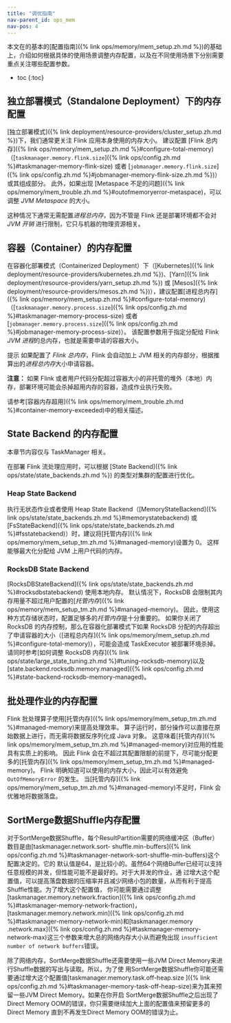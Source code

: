 ```yaml
---
title: "调优指南"
nav-parent_id: ops_mem
nav-pos: 4
---
```

<!--
Licensed to the Apache Software Foundation (ASF) under one
or more contributor license agreements.  See the NOTICE file
distributed with this work for additional information
regarding copyright ownership.  The ASF licenses this file
to you under the Apache License, Version 2.0 (the
"License"); you may not use this file except in compliance
with the License.  You may obtain a copy of the License at

  http://www.apache.org/licenses/LICENSE-2.0

Unless required by applicable law or agreed to in writing,
software distributed under the License is distributed on an
"AS IS" BASIS, WITHOUT WARRANTIES OR CONDITIONS OF ANY
KIND, either express or implied.  See the License for the
specific language governing permissions and limitations
under the License.
-->

本文在的基本的[配置指南]({% link ops/memory/mem_setup.zh.md %})的基础上，介绍如何根据具体的使用场景调整内存配置，以及在不同使用场景下分别需要重点关注哪些配置参数。

* toc
{:toc}

<a name="configure-memory-for-standalone-deployment" />

## 独立部署模式（Standalone Deployment）下的内存配置

[独立部署模式]({% link deployment/resource-providers/cluster_setup.zh.md %})下，我们通常更关注 Flink 应用本身使用的内存大小。
建议配置 [Flink 总内存]({% link ops/memory/mem_setup.zh.md %}#configure-total-memory)（[`taskmanager.memory.flink.size`]({% link ops/config.zh.md %}#taskmanager-memory-flink-size) 或者 [`jobmanager.memory.flink.size`]({% link ops/config.zh.md %}#jobmanager-memory-flink-size.zh.md %})）或其组成部分。
此外，如果出现 [Metaspace 不足的问题]({% link ops/memory/mem_trouble.zh.md %}#outofmemoryerror-metaspace)，可以调整 *JVM Metaspace* 的大小。

这种情况下通常无需配置*进程总内存*，因为不管是 Flink 还是部署环境都不会对 *JVM 开销* 进行限制，它只与机器的物理资源相关。

<a name="configure-memory-for-containers" />

## 容器（Container）的内存配置

在容器化部署模式（Containerized Deployment）下（[Kubernetes]({% link deployment/resource-providers/kubernetes.zh.md %})、[Yarn]({% link deployment/resource-providers/yarn_setup.zh.md %}) 或 [Mesos]({% link deployment/resource-providers/mesos.zh.md %})），建议配置[进程总内存]({% link ops/memory/mem_setup.zh.md %}#configure-total-memory)（[`taskmanager.memory.process.size`]({% link ops/config.zh.md %}#taskmanager-memory-process-size) 或者 [`jobmanager.memory.process.size`]({% link ops/config.zh.md %}#jobmanager-memory-process-size)）。
该配置参数用于指定分配给 Flink *JVM 进程*的总内存，也就是需要申请的容器大小。

<span class="label label-info">提示</span>
如果配置了 *Flink 总内存*，Flink 会自动加上 JVM 相关的内存部分，根据推算出的*进程总内存*大小申请容器。

<div class="alert alert-warning">
  <strong>注意：</strong> 如果 Flink 或者用户代码分配超过容器大小的非托管的堆外（本地）内存，部署环境可能会杀掉超用内存的容器，造成作业执行失败。
</div>

请参考[容器内存超用]({% link ops/memory/mem_trouble.zh.md %}#container-memory-exceeded)中的相关描述。

<a name="configure-memory-for-state-backends" />

## State Backend 的内存配置

本章节内容仅与 TaskManager 相关。

在部署 Flink 流处理应用时，可以根据 [State Backend]({% link ops/state/state_backends.zh.md %}) 的类型对集群的配置进行优化。

### Heap State Backend

执行无状态作业或者使用 Heap State Backend（[MemoryStateBackend]({% link ops/state/state_backends.zh.md %}#memorystatebackend)
或 [FsStateBackend]({% link ops/state/state_backends.zh.md %}#fsstatebackend)）时，建议将[托管内存]({% link ops/memory/mem_setup_tm.zh.md %}#managed-memory)设置为 0。
这样能够最大化分配给 JVM 上用户代码的内存。

### RocksDB State Backend

[RocksDBStateBackend]({% link ops/state/state_backends.zh.md %}#rocksdbstatebackend) 使用本地内存。
默认情况下，RocksDB 会限制其内存用量不超过用户配置的[*托管内存*]({% link ops/memory/mem_setup_tm.zh.md %}#managed-memory)。
因此，使用这种方式存储状态时，配置足够多的*托管内存*是十分重要的。
如果你关闭了 RocksDB 的内存控制，那么在容器化部署模式下如果 RocksDB 分配的内存超出了申请容器的大小（[进程总内存]({% link ops/memory/mem_setup.zh.md %}#configure-total-memory)），可能会造成 TaskExecutor 被部署环境杀掉。
请同时参考[如何调整 RocksDB 内存]({% link ops/state/large_state_tuning.zh.md %}#tuning-rocksdb-memory)以及 [state.backend.rocksdb.memory.managed]({% link ops/config.zh.md %}#state-backend-rocksdb-memory-managed)。

<a name="configure-memory-for-batch-jobs" />

## 批处理作业的内存配置

Flink 批处理算子使用[托管内存]({% link ops/memory/mem_setup_tm.zh.md %}#managed-memory)来提高处理效率。
算子运行时，部分操作可以直接在原始数据上进行，而无需将数据反序列化成 Java 对象。
这意味着[托管内存]({% link ops/memory/mem_setup_tm.zh.md %}#managed-memory)对应用的性能具有实质上的影响。
因此 Flink 会在不超过其配置限额的前提下，尽可能分配更多的[托管内存]({% link ops/memory/mem_setup_tm.zh.md %}#managed-memory)。
Flink 明确知道可以使用的内存大小，因此可以有效避免 `OutOfMemoryError` 的发生。
当[托管内存]({% link ops/memory/mem_setup_tm.zh.md %}#managed-memory)不足时，Flink 会优雅地将数据落盘。

## SortMerge数据Shuffle内存配置

对于SortMerge数据Shuffle，每个ResultPartition需要的网络缓冲区（Buffer）数目是由[taskmanager.network.sort-
shuffle.min-buffers]({% link ops/config.zh.md %}#taskmanager-network-sort-shuffle-min-buffers)这个配置决定的。它的
默认值是64，是比较小的。虽然64个网络Buffer已经可以支持任意规模的并发，但性能可能不是最好的。对于大并发的作业，通
过增大这个配置值，可以提高落盘数据的压缩率并且减少网络小包的数量，从而有利于提高Shuffle性能。为了增大这个配置值，
你可能需要通过调整[taskmanager.memory.network.fraction]({% link ops/config.zh.md %}#taskmanager-memory-network-fraction)，
[taskmanager.memory.network.min]({% link ops/config.zh.md %}#taskmanager-memory-network-min)和[taskmanager.memory
.network.max]({% link ops/config.zh.md %}#taskmanager-memory-network-max)这三个参数来增大总的网络内存大小从而避免出现
`insufficient number of network buffers`错误。

除了网络内存，SortMerge数据Shuffle还需要使用一些JVM Direct Memory来进行Shuffle数据的写出与读取。所以，为了使
用SortMerge数据Shuffle你可能还需要通过增大这个配置值[taskmanager.memory.task.off-heap.size
]({% link ops/config.zh.md %}#taskmanager-memory-task-off-heap-size)来为其来预留一些JVM Direct Memory。如果在你开启
SortMerge数据Shuffle之后出现了Direct Memory OOM的错误，你只需要继续加大上面的配置值来预留更多的Direct Memory
直到不再发生Direct Memory OOM的错误为止。
